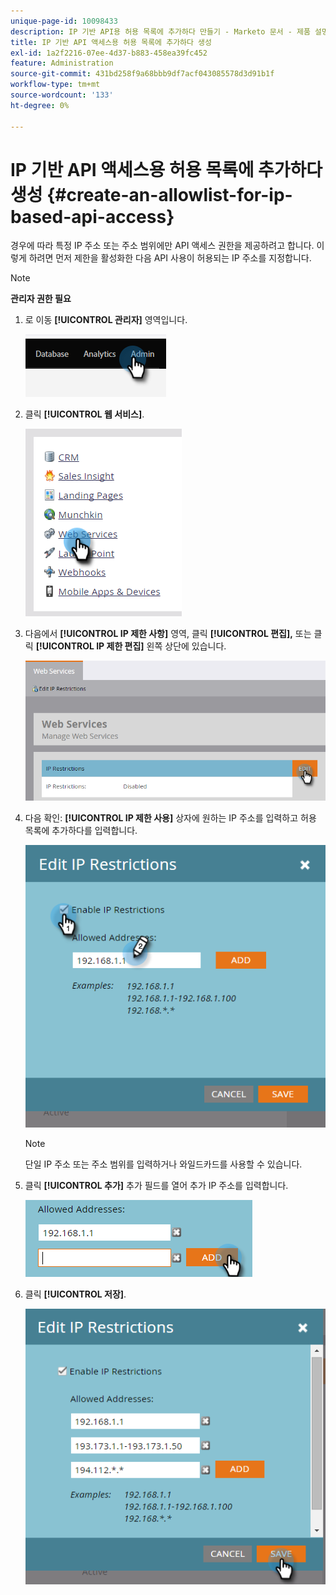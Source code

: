 ```yaml
---
unique-page-id: 10098433
description: IP 기반 API용 허용 목록에 추가하다 만들기 - Marketo 문서 - 제품 설명서
title: IP 기반 API 액세스용 허용 목록에 추가하다 생성
exl-id: 1a2f2216-07ee-4d37-b883-458ea39fc452
feature: Administration
source-git-commit: 431bd258f9a68bbb9df7acf043085578d3d91b1f
workflow-type: tm+mt
source-wordcount: '133'
ht-degree: 0%

---
```


# IP 기반 API 액세스용 허용 목록에 추가하다 생성 {#create-an-allowlist-for-ip-based-api-access}

경우에 따라 특정 IP 주소 또는 주소 범위에만 API 액세스 권한을 제공하려고 합니다. 이렇게 하려면 먼저 제한을 활성화한 다음 API 사용이 허용되는 IP 주소를 지정합니다.

>[!NOTE]
>
>**관리자 권한 필요**

1. 로 이동 **[!UICONTROL 관리자]** 영역입니다.

   ![](assets/create-an-allowlist-for-ip-based-api-access-1.png)

1. 클릭 **[!UICONTROL 웹 서비스]**.

   ![](assets/create-an-allowlist-for-ip-based-api-access-2.png)

1. 다음에서 **[!UICONTROL IP 제한 사항]** 영역, 클릭 **[!UICONTROL 편집],** 또는 클릭 **[!UICONTROL IP 제한 편집]** 왼쪽 상단에 있습니다.

   ![](assets/create-an-allowlist-for-ip-based-api-access-3.png)

1. 다음 확인: **[!UICONTROL IP 제한 사용]** 상자에 원하는 IP 주소를 입력하고 허용 목록에 추가하다를 입력합니다.

   ![](assets/create-an-allowlist-for-ip-based-api-access-4.png)

   >[!NOTE]
   >
   >단일 IP 주소 또는 주소 범위를 입력하거나 와일드카드를 사용할 수 있습니다.

1. 클릭 **[!UICONTROL 추가]** 추가 필드를 열어 추가 IP 주소를 입력합니다.

   ![](assets/create-an-allowlist-for-ip-based-api-access-5.png)

1. 클릭 **[!UICONTROL 저장]**.

   ![](assets/create-an-allowlist-for-ip-based-api-access-6.png)

